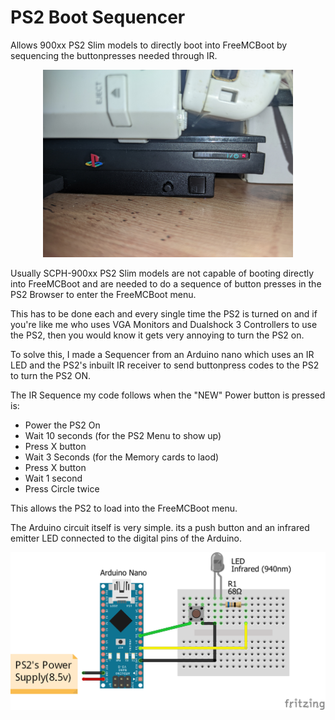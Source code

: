 # PS2 Boot Sequencer
 Allows 900xx PS2 Slim models to directly boot into FreeMCBoot by sequencing the buttonpresses needed through IR.
<p align="center">
  <img width="400" height="300" src="https://github.com/smsry/PS2-Boot-Sequencer/blob/main/Images/1.jpg">
</p>

Usually SCPH-900xx PS2 Slim models are not capable of booting directly into FreeMCBoot and are needed to do a sequence of button presses in the PS2 Browser to enter the FreeMCBoot menu.

This has to be done each and every single time the PS2 is turned on and if you're like me who uses VGA Monitors and Dualshock 3 Controllers to use the PS2, then you would know it gets very annoying to turn the PS2 on.

To solve this, I made a Sequencer from an Arduino nano which uses an IR LED and the PS2's inbuilt IR receiver to send buttonpress codes to the PS2 to turn the PS2 ON.

The IR Sequence my code follows when the "NEW" Power button is pressed is:

- Power the PS2 On
- Wait 10 seconds (for the PS2 Menu to show up)
- Press X button
- Wait 3 Seconds (for the Memory cards to laod)
- Press X button
- Wait 1 second
- Press Circle twice

This allows the PS2 to load into the FreeMCBoot menu.

The Arduino circuit itself is very simple. its a push button and an infrared emitter LED connected to the digital pins of the Arduino. 

<p align="center">
  <img width="" height="" src="https://github.com/smsry/PS2-Boot-Sequencer/blob/main/ir%20sequencer_circuit%20diagram.png">
</p>
